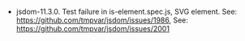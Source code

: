 * jsdom-11.3.0. Test failure in is-element.spec.js, SVG element. See: https://github.com/tmpvar/jsdom/issues/1986, See: https://github.com/tmpvar/jsdom/issues/2001
